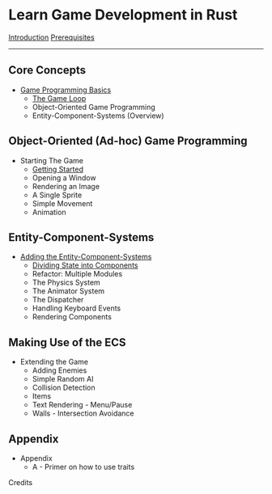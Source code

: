 # Learn Game Development in Rust

[Introduction](./intro.md)
[Prerequisites](./prerequisites.md)

---

## Core Concepts

- [Game Programming Basics](./basics.md)
  - [The Game Loop](./game-loop.md)
  - Object-Oriented Game Programming
  - Entity-Component-Systems (Overview)

## Object-Oriented (Ad-hoc) Game Programming

- Starting The Game
  - [Getting Started](./getting-started)
  - Opening a Window
  - Rendering an Image
  - A Single Sprite
  - Simple Movement
  - Animation

## Entity-Component-Systems

- [Adding the Entity-Component-Systems](./adding-ecs.md)
  - [Dividing State into Components](./dividing-state)
  - Refactor: Multiple Modules
  - The Physics System
  - The Animator System
  - The Dispatcher
  - Handling Keyboard Events
  - Rendering Components

## Making Use of the ECS

- Extending the Game
  - Adding Enemies
  - Simple Random AI
  - Collision Detection
  - Items
  - Text Rendering - Menu/Pause
  - Walls - Intersection Avoidance

## Appendix

- Appendix
  - A - Primer on how to use traits

Credits
